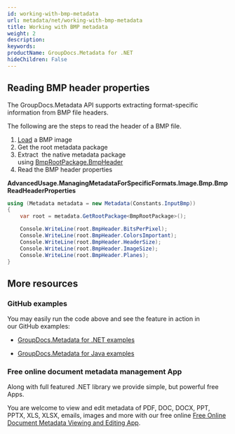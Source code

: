 ```yaml
---
id: working-with-bmp-metadata
url: metadata/net/working-with-bmp-metadata
title: Working with BMP metadata
weight: 2
description: 
keywords: 
productName: GroupDocs.Metadata for .NET
hideChildren: False
---
```

## Reading BMP header properties

The GroupDocs.Metadata API supports extracting format-specific information from BMP file headers.

The following are the steps to read the header of a BMP file.

1.  [Load](Loading%2Bfiles.html) a BMP image
2.  Get the root metadata package
3.  Extract  the native metadata package using [BmpRootPackage.BmpHeader](https://apireference.groupdocs.com/net/metadata/groupdocs.metadata.formats.image/bmprootpackage/properties/bmpheader)
4.  Read the BMP header properties

**AdvancedUsage.ManagingMetadataForSpecificFormats.Image.Bmp.BmpReadHeaderProperties**

```csharp
using (Metadata metadata = new Metadata(Constants.InputBmp))
{
	var root = metadata.GetRootPackage<BmpRootPackage>();

	Console.WriteLine(root.BmpHeader.BitsPerPixel);
	Console.WriteLine(root.BmpHeader.ColorsImportant);
	Console.WriteLine(root.BmpHeader.HeaderSize);
	Console.WriteLine(root.BmpHeader.ImageSize);
	Console.WriteLine(root.BmpHeader.Planes);
}
```

## More resources

### GitHub examples

You may easily run the code above and see the feature in action in our GitHub examples:

*   [GroupDocs.Metadata for .NET examples](https://github.com/groupdocs-metadata/GroupDocs.Metadata-for-.NET)
    
*   [GroupDocs.Metadata for Java examples](https://github.com/groupdocs-metadata/GroupDocs.Metadata-for-Java)
    

### Free online document metadata management App

Along with full featured .NET library we provide simple, but powerful free Apps.

You are welcome to view and edit metadata of PDF, DOC, DOCX, PPT, PPTX, XLS, XLSX, emails, images and more with our free online [Free Online Document Metadata Viewing and Editing App](https://products.groupdocs.app/metadata).
